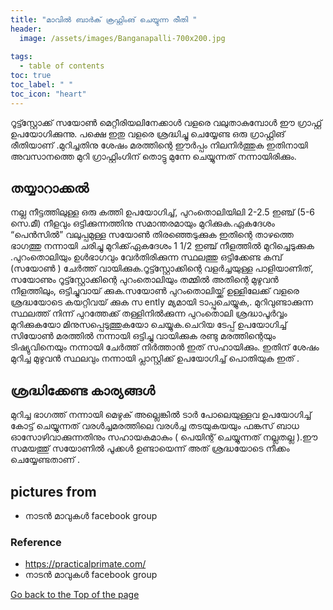 ```yaml
---
title: "മാവിൽ ബാർക് ക്രഫ്റ്റിംങ് ചെയ്യുന്ന രീതി "
header:
  image: /assets/images/Banganapalli-700x200.jpg
  
tags:
  - table of contents
toc: true
toc_label: " "
toc_icon: "heart"
---
```


റൂട്ട്സ്റ്റോക്ക് സയോൺ മെറ്റീരിയലിനേക്കാൾ വളരെ വലുതാകുമ്പോൾ ഈ ഗ്രാഫ്റ്റ് ഉപയോഗിക്കുന്നു. പക്ഷെ ഇതു  വളരെ ശ്രദ്ധിച്ചു ചെയ്യേണ്ട ഒരു ഗ്രാഫ്റ്റിങ് രീതിയാണ് .മുറിച്ചതിനു ശേഷം മരത്തിന്റെ ഈർപ്പം നിലനിർത്തുക ഇതിനായി അവസാനത്തെ മുറി ഗ്രാഫ്റ്റിംഗിന് തൊട്ടു മുന്നേ ചെയ്യുന്നത് നന്നായിരിക്കും.

## തയ്യാറാക്കൽ

നല്ല നീട്ടത്തിലുള്ള ഒരു കത്തി ഉപയോഗിച്ച്, പുറംതൊലിയിലി  2-2.5 ഇഞ്ച് (5-6 സെ.മീ) നീളവും ഒട്ടിക്കുന്നത്തിനു സമാന്തരമായും മുറിക്കുക.ഏകദേശം “പെൻസിൽ” വലുപ്പമുള്ള സയോൺ തിരഞ്ഞെടുക്കുക ഇതിന്റെ താഴത്തെ ഭാഗത്തു നന്നായി ചരിച്ചു മുറിക്ക്‌ഏകദേശം 1 1/2 ഇഞ്ച് നീളത്തിൽ മുറിച്ചെടുക്കുക  .പുറംതൊലിയും ഉൾഭാഗവും വേർതിരിക്കുന്ന സ്ഥലത്തു  ഒട്ടിക്കേണ്ട കമ്പ് (സയോൺ ) ചേർത്ത് വായിക്കുക.റൂട്ട്സ്റ്റോക്കിന്റെ വളർച്ചയുള്ള പാളിയാണിത്,  സയോണും   റൂട്ട്സ്റ്റോക്കിന്റെ പുറംതൊലിയും  തമ്മിൽ അതിന്റെ മുഴുവൻ നീളത്തിലും, ഒട്ടിച്ചുവായ് ക്കുക.സയോൺ പുറംതൊലിയ്ക്ക്  ഉള്ളിലേക്ക്  വളരെ ശ്രദ്ധയോടെ കയറ്റിവയ് ക്കുക  സ ently മ്യമായി ടാപ്പുചെയ്യുക,. മുറിവുണ്ടാക്കുന്ന സ്ഥലത്ത് നിന്ന് പുറത്തേക്ക് തള്ളിനിൽക്കുന്ന പുറംതൊലി ശ്രദ്ധാപൂർവ്വം മുറിക്കുകയോ മിനുസപ്പെടുത്തുകയോ ചെയ്യുക.ചെറിയ ടേപ്പ് ഉപയോഗിച്ച്  സിയോൺ മരത്തിൽ നന്നായി ഒട്ടിച്ചു വായിക്കുക  രണ്ടു മരത്തിന്റെയും ടിഷ്യുവിനെയും  നന്നായി ചേർത്ത്  നിർത്താൻ ഇത്   സഹായിക്കും. ഇതിന് ശേഷം മുറിച്ച മുഴുവൻ സ്ഥലവും നന്നായി പ്ലാസ്റ്റിക്ക്  ഉപയോഗിച്ച് പൊതിയുക ഇത് .

## ശ്രദ്ധിക്കേണ്ട കാര്യങ്ങൾ 

മുറിച്ച ഭാഗത്ത് നന്നായി  മെഴുക് അല്ലെങ്കിൽ ടാർ പോലെയുള്ളവ ഉപയോഗിച്ച് കോട്ട് ചെയ്യുന്നത്  വരൾച്ചമരത്തിലെ വരൾച്ച തടയുകയയും ഫങ്കസ് ബാധ ഓസോഴിവാക്കുന്നതിനും സഹായകമാകും  ( പെയിന്റ് ചെയ്യുന്നത്  നല്ലതല്ല ).ഈ സമയത്തു്  സയോണിൽ പൂക്കൾ ഉണ്ടായെന്ന് അത്  ശ്രദ്ധയോടെ നീക്കം ചെയ്യേണ്ടതാണ് .

## pictures from 

* നാടൻ മാവുകൾ facebook group

### Reference

* https://practicalprimate.com/ 
* നാടൻ മാവുകൾ facebook group 

<div markdown="0"><a href="#" class="btn btn--success">Go back to the Top of the page </a></div>



